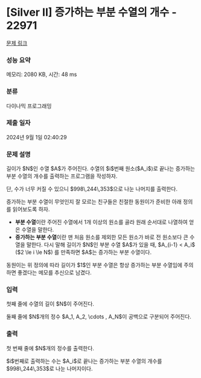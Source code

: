 # [Silver II] 증가하는 부분 수열의 개수 - 22971 

[문제 링크](https://www.acmicpc.net/problem/22971) 

### 성능 요약

메모리: 2080 KB, 시간: 48 ms

### 분류

다이나믹 프로그래밍

### 제출 일자

2024년 9월 1일 02:40:29

### 문제 설명

<p>길이가 $N$인 수열 $A$가 주어진다. 수열의 $i$번째 원소($A_i$)로 끝나는 증가하는 부분 수열의 개수를 출력하는 프로그램을 작성하자.</p>

<p>단, 수가 너무 커질 수 있으니 $998\,244\,353$으로 나눈 나머지를 출력한다.</p>

<p>증가하는 부분 수열이 무엇인지 잘 모르는 친구들은 친절한 동원이가 준비한 아래 정의를 읽어보도록 하자.</p>

<ul>
	<li><strong>부분 수열</strong>이란 주어진 수열에서 1개 이상의 원소를 골라 원래 순서대로 나열하여 얻은 수열을 말한다.</li>
	<li><strong>증가하는 부분 수열</strong>이란 맨 처음 원소를 제외한 모든 원소가 바로 전 원소보다 큰 수열을 말한다. 다시 말해 길이가 $N$인 부분 수열 $A$가 있을 때, $A_{i-1} < A_i$ ($2 \le i \le N$) 를 만족하면 $A$는 증가하는 부분 수열이다.</li>
</ul>

<p>동원이는 위 정의에 따라 길이가 $1$인 부분 수열은 항상 증가하는 부분 수열임에 주의하면 좋겠다는 메모를 추신으로 남겼다.</p>

### 입력 

 <p>첫째 줄에 수열의 길이 $N$이 주어진다.</p>

<p>둘째 줄에 $N$개의 정수 $A_1, A_2, \cdots , A_N$이 공백으로 구분되어 주어진다.</p>

### 출력 

 <p>첫 번째 줄에 $N$개의 정수를 출력한다.</p>

<p>$i$번째로 출력하는 수는 $A_i$로 끝나는 증가하는 부분 수열의 개수를 $998\,244\,353$로 나눈 나머지이다.</p>

